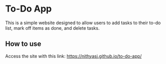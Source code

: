 # To-Do App
This is a simple website designed to allow users to add tasks to their to-do list, mark off items as done, and delete tasks.

## How to use
Access the site with this link: https://nithyasj.github.io/to-do-app/
